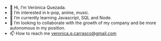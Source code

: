 - 👋 Hi, I’m Verónica Quezada.
- 👀 I’m interested in k-pop, anime, music.
- 🌱 I’m currently learning Javascript, SQL and Node.
- 💞️ I’m looking to collaborate with the growth of my company and be more autonomous in my position.
- 📫 How to reach me veronica.q.carrasco@gmail.com

<!---
veronica-quezada/veronica-quezada is a ✨ special ✨ repository because its `README.md` (this file) appears on your GitHub profile.
You can click the Preview link to take a look at your changes.
--->

